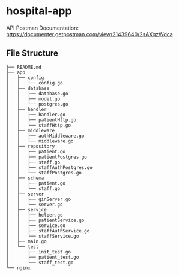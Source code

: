 # hospital-app
API Postman Documentation: https://documenter.getpostman.com/view/21439640/2sAXqzWdca

## File Structure

    ├── README.md
    ├── app
    │   ├── config
    │   │   └── config.go
    │   ├── database
    │   │   ├── database.go
    │   │   ├── model.go
    │   │   └── postgres.go
    │   ├── handler
    │   │   ├── handler.go
    │   │   ├── patientHttp.go
    │   │   └── staffHttp.go
    │   ├── middleware
    │   │   ├── authMiddleware.go
    │   │   └── middleware.go
    │   ├── repository
    │   │   ├── patient.go
    │   │   ├── patientPostgres.go
    │   │   ├── staff.go
    │   │   ├── staffAuthPostgres.go
    │   │   └── staffPostgres.go
    │   ├── schema
    │   │   ├── patient.go
    │   │   └── staff.go
    │   ├── server
    │   │   ├── ginServer.go
    │   │   └── server.go
    │   ├── service
    │   │   ├── helper.go
    │   │   ├── patientService.go
    │   │   ├── service.go
    │   │   ├── staffAuthService.go
    │   │   └── staffService.go
    │   ├── main.go
    │   └── test
    │       ├── init_test.go
    │       ├── patient_test.go
    │       └── staff_test.go
    └── nginx

